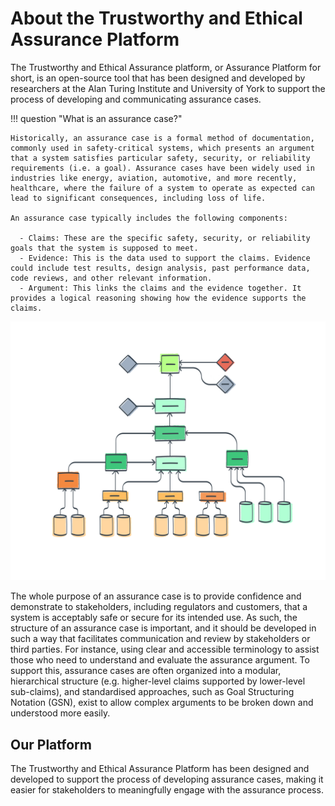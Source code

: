# About the Trustworthy and Ethical Assurance Platform

The Trustworthy and Ethical Assurance platform, or Assurance Platform for short,
is an open-source tool that has been designed and developed by researchers at
the Alan Turing Institute and University of York to support the process of
developing and communicating assurance cases.

!!! question "What is an assurance case?"

    Historically, an assurance case is a formal method of documentation, commonly used in safety-critical systems, which presents an argument that a system satisfies particular safety, security, or reliability requirements (i.e. a goal). Assurance cases have been widely used in industries like energy, aviation, automotive, and more recently, healthcare, where the failure of a system to operate as expected can lead to significant consequences, including loss of life.

    An assurance case typically includes the following components:

      - Claims: These are the specific safety, security, or reliability goals that the system is supposed to meet.
      - Evidence: This is the data used to support the claims. Evidence could include test results, design analysis, past performance data, code reviews, and other relevant information.
      - Argument: This links the claims and the evidence together. It provides a logical reasoning showing how the evidence supports the claims.

![A stylised illustration of an assurance case.](assets/images/assurance-case-large.png)

The whole purpose of an assurance case is to provide confidence and demonstrate
to stakeholders, including regulators and customers, that a system is acceptably
safe or secure for its intended use. As such, the structure of an assurance case
is important, and it should be developed in such a way that facilitates
communication and review by stakeholders or third parties. For instance, using
clear and accessible terminology to assist those who need to understand and
evaluate the assurance argument. To support this, assurance cases are often
organized into a modular, hierarchical structure (e.g. higher-level claims
supported by lower-level sub-claims), and standardised approaches, such as Goal
Structuring Notation (GSN), exist to allow complex arguments to be broken down
and understood more easily.

## Our Platform

The Trustworthy and Ethical Assurance Platform has been designed and developed
to support the process of developing assurance cases, making it easier for
stakeholders to meaningfully engage with the assurance process.
